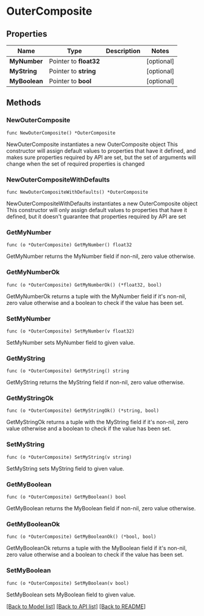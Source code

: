 # OuterComposite

## Properties

Name | Type | Description | Notes
------------ | ------------- | ------------- | -------------
**MyNumber** | Pointer to **float32** |  | [optional] 
**MyString** | Pointer to **string** |  | [optional] 
**MyBoolean** | Pointer to **bool** |  | [optional] 

## Methods

### NewOuterComposite

`func NewOuterComposite() *OuterComposite`

NewOuterComposite instantiates a new OuterComposite object
This constructor will assign default values to properties that have it defined,
and makes sure properties required by API are set, but the set of arguments
will change when the set of required properties is changed

### NewOuterCompositeWithDefaults

`func NewOuterCompositeWithDefaults() *OuterComposite`

NewOuterCompositeWithDefaults instantiates a new OuterComposite object
This constructor will only assign default values to properties that have it defined,
but it doesn't guarantee that properties required by API are set

### GetMyNumber

`func (o *OuterComposite) GetMyNumber() float32`

GetMyNumber returns the MyNumber field if non-nil, zero value otherwise.

### GetMyNumberOk

`func (o *OuterComposite) GetMyNumberOk() (*float32, bool)`

GetMyNumberOk returns a tuple with the MyNumber field if it's non-nil, zero value otherwise
and a boolean to check if the value has been set.

### SetMyNumber

`func (o *OuterComposite) SetMyNumber(v float32)`

SetMyNumber sets MyNumber field to given value.

### GetMyString

`func (o *OuterComposite) GetMyString() string`

GetMyString returns the MyString field if non-nil, zero value otherwise.

### GetMyStringOk

`func (o *OuterComposite) GetMyStringOk() (*string, bool)`

GetMyStringOk returns a tuple with the MyString field if it's non-nil, zero value otherwise
and a boolean to check if the value has been set.

### SetMyString

`func (o *OuterComposite) SetMyString(v string)`

SetMyString sets MyString field to given value.

### GetMyBoolean

`func (o *OuterComposite) GetMyBoolean() bool`

GetMyBoolean returns the MyBoolean field if non-nil, zero value otherwise.

### GetMyBooleanOk

`func (o *OuterComposite) GetMyBooleanOk() (*bool, bool)`

GetMyBooleanOk returns a tuple with the MyBoolean field if it's non-nil, zero value otherwise
and a boolean to check if the value has been set.

### SetMyBoolean

`func (o *OuterComposite) SetMyBoolean(v bool)`

SetMyBoolean sets MyBoolean field to given value.


[[Back to Model list]](../README.md#documentation-for-models) [[Back to API list]](../README.md#documentation-for-api-endpoints) [[Back to README]](../README.md)


